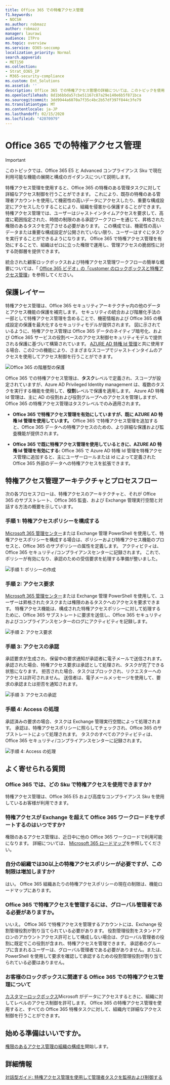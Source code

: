 ```yaml
---
title: Office 365 での特権アクセス管理
f1.keywords:
- NOCSH
ms.author: robmazz
author: robmazz
manager: laurawi
audience: ITPro
ms.topic: overview
ms.service: O365-seccomp
localization_priority: Normal
search.appverid:
- MET150
ms.collection:
- Strat_O365_IP
- M365-security-compliance
ms.custom: Ent_Solutions
ms.assetid: ''
description: Office 365 での特権アクセス管理の詳細については、このトピックを使用してください。
ms.openlocfilehash: 8d1b6bbda57cbe51167c87a29e140e6b5f871bca
ms.sourcegitcommit: 3dd9944a6070a7f35c4bc2b57df397f844c3fe79
ms.translationtype: MT
ms.contentlocale: ja-JP
ms.lasthandoff: 02/15/2020
ms.locfileid: "42070979"
---
```

# <a name="privileged-access-management-in-office-365"></a>Office 365 での特権アクセス管理

> [!IMPORTANT]
> このトピックでは、Office 365 E5 と Advanced コンプライアンス Sku で現在利用可能な機能の展開と構成のガイダンスについて説明します。

特権アクセス管理を使用すると、Office 365 の特権のある管理タスクに対して詳細なアクセス制御を行うことができます。 これにより、既存の特権のある管理者アカウントを使用して機密性の高いデータにアクセスしたり、重要な構成設定にアクセスしたりすることにより、組織を侵害から保護することができます。 特権アクセス管理では、ユーザーはジャストインタイムアクセスを要求して、高度に範囲指定された、時間の制限のある承認ワークフローを通じて、昇格された権限のあるタスクを完了させる必要があります。 この構成では、機密性の高いデータまたは重要な構成設定が公開されていない限り、ユーザーはすぐにタスクを実行することができるようになります。 Office 365 で特権アクセス管理を有効にすることで、組織はゼロに立った権限で運用し、管理アクセスの脆弱性に対する防御層を提供できます。

統合された顧客ロックボックスおよび特権アクセス管理ワークフローの簡単な概要については、「 [Office 365 ビデオ」の「customer のロックボックスと特権アクセス管理](https://go.microsoft.com/fwlink/?linkid=2066800)」を参照してください。

## <a name="layers-of-protection"></a>保護レイヤー

特権アクセス管理は、Office 365 セキュリティアーキテクチャ内の他のデータとアクセス機能の保護を補完します。 セキュリティの統合および階層化手法の一部として特権アクセス管理を含めることで、機密情報および Office 365 の構成設定の保護を最大化するセキュリティモデルが提供されます。 図に示されているように、特権アクセス管理は Office 365 データのネイティブ暗号化、および Office 365 サービスの役割ベースのアクセス制御セキュリティモデルで提供される保護に基づいて構築されています。 [AZURE AD 特権 Id 管理](https://docs.microsoft.com/azure/active-directory/active-directory-privileged-identity-management-configure)と共に使用する場合、この2つの機能により、さまざまなスコープでジャストインタイムのアクセスを使用してアクセス制御を行うことができます。

![Office 365 の階層型の保護](../media/pam-layered-protection.png)

Office 365 での特権アクセス管理は、**タスク**レベルで定義され、スコープが設定されていますが、Azure AD Privileged Identity management は、複数のタスクを実行する機能を使用して、**役割**レベルで保護を適用します。 Azure AD 特権 Id 管理は、主に AD の役割および役割グループへのアクセスを管理しますが、Office 365 の特権アクセス管理はタスクレベルでのみ適用されます。

- **Office 365 で特権アクセス管理を有効にしていますが、既に AZURE AD 特権 Id 管理を使用しています。** Office 365 で特権アクセス管理を追加すると、Office 365 データへの特権アクセスのための、より詳細な保護および監査機能が提供されます。

- **Office 365 で既に特権アクセス管理を使用しているときに、AZURE AD 特権 Id 管理を有効にする:** Office 365 で Azure AD 特権 Id 管理を特権アクセス管理に追加すると、主にユーザーロールまたは id によって定義された Office 365 外部のデータへの特権アクセスを拡張できます。  

## <a name="privileged-access-management-architecture-and-process-flow"></a>特権アクセス管理アーキテクチャとプロセスフロー

次の各プロセスフローは、特権アクセスのアーキテクチャと、それが Office 365 のサブストレート、Office 365 監査、および Exchange 管理実行空間と対話する方法の概要を示しています。

### <a name="step-1-configure-a-privileged-access-policy"></a>手順 1: 特権アクセスポリシーを構成する

[Microsoft 365 管理センター](https://admin.microsoft.com)または Exchange 管理 PowerShell を使用して、特権アクセスポリシーを構成する場合は、ポリシーおよび特権アクセス機能のプロセスと、Office 365 のサブポリシーの属性を定義します。 アクティビティは、Office 365 セキュリティ/コンプライアンスセンターに記録されます。 これで、ポリシーが有効になり、承認のための受信要求を処理する準備が整いました。

![手順 1: ポリシーの作成](../media/pam-step1-policy-creation.jpg)

### <a name="step-2-access-request"></a>手順 2: アクセス要求

[Microsoft 365 管理センター](https://admin.microsoft.com)または Exchange 管理 PowerShell を使用して、ユーザーは昇格されたタスクまたは権限のあるタスクへのアクセスを要求できます。 特権アクセス機能は、構成された特権アクセスポリシーに対して処理するために、Office 365 サブストレートに要求を送信し、Office 365 セキュリティおよびコンプライアンスセンターのログにアクティビティを記録します。

![手順 2: アクセス要求](../media/pam-step2-access-request.jpg)

### <a name="step-3-access-approval"></a>手順 3: アクセスの承認

承認要求が生成され、保留中の要求通知が承認者に電子メールで送信されます。 承認された場合、特権アクセス要求は承認として処理され、タスクが完了できる状態になります。 拒否された場合、タスクはブロックされ、リクエスターへのアクセスは許可されません。 送信者は、電子メールメッセージを使用して、要求の承認または拒否を通知されます。

![手順 3: アクセスの承認](../media/pam-step3-access-approval.jpg)

### <a name="step-4-access-processing"></a>手順 4: Access の処理

承認済みの要求の場合、タスクは Exchange 管理実行空間によって処理されます。 承認は、特権アクセスポリシーに照らしてチェックされ、Office 365 のサブストレートによって処理されます。 タスクのすべてのアクティビティは、Office 365 セキュリティ/コンプライアンスセンターに記録されます。

![手順 4: Access の処理](../media/pam-step4-access-processing.jpg)

## <a name="frequently-asked-questions"></a>よく寄せられる質問

### <a name="what-skus-can-use-privileged-access-in-office-365"></a>Office 365 では、どの Sku で特権アクセスを使用できますか?

特権アクセス管理は、Office 365 E5 および高度なコンプライアンス Sku を使用しているお客様が利用できます。

### <a name="when-will-privileged-access-support-office-365-workloads-beyond-exchange"></a>特権アクセスが Exchange を超えて Office 365 ワークロードをサポートするのはいつですか?

権限のあるアクセス管理は、近日中に他の Office 365 ワークロードで利用可能になります。 詳細については、 [Microsoft 365 ロードマップ](https://www.microsoft.com/microsoft-365/roadmap)を参照してください。

### <a name="my-organization-needs-more-than-30-privileged-access-policies-will-this-limit-be-increased"></a>自分の組織では30以上の特権アクセスポリシーが必要ですが、この制限は増加しますか?

はい。 Office 365 組織あたりの特権アクセスポリシーの現在の制限は、機能ロードマップにあります。

### <a name="do-i-need-to-be-a-global-admin-to-manage-privileged-access-in-office-365"></a>Office 365 で特権アクセスを管理するには、グローバル管理者である必要がありますか。

いいえ。 Office 365 で特権アクセスを管理するアカウントには、Exchange 役割管理役割が割り当てられている必要があります。 役割管理役割をスタンドアロンのアカウントアクセス許可として構成しない場合は、グローバル管理者の役割に既定でこの役割が含まれ、特権アクセスを管理できます。 承認者のグループに含まれるユーザーは、グローバル管理者である必要がありません。または、PowerShell を使用して要求を確認して承認するための役割管理役割が割り当てられている必要はありません。

### <a name="how-is-privileged-access-management-in-office-365-related-to-customer-lockbox"></a>お客様のロックボックスに関連する Office 365 での特権アクセス管理について

[カスタマーロックボックス](https://docs.microsoft.com/office365/admin/manage/customer-lockbox-requests)Microsoft がデータにアクセスするときに、組織に対してレベルのアクセス制御を許可します。 Office 365 の特権アクセス管理を使用すると、すべての Office 365 特権タスクに対して、組織内で詳細なアクセス制御を行うことができます。

## <a name="ready-to-get-started"></a>始める準備はいいですか。

[権限のあるアクセス管理の組織の構成を](privileged-access-management-configuration.md)開始します。

## <a name="learn-more"></a>詳細情報

[対話型ガイド: 特権アクセス管理を使用して管理者タスクを監視および制御する](https://content.cloudguides.com/guides/Privileged%20Access%20Management)

